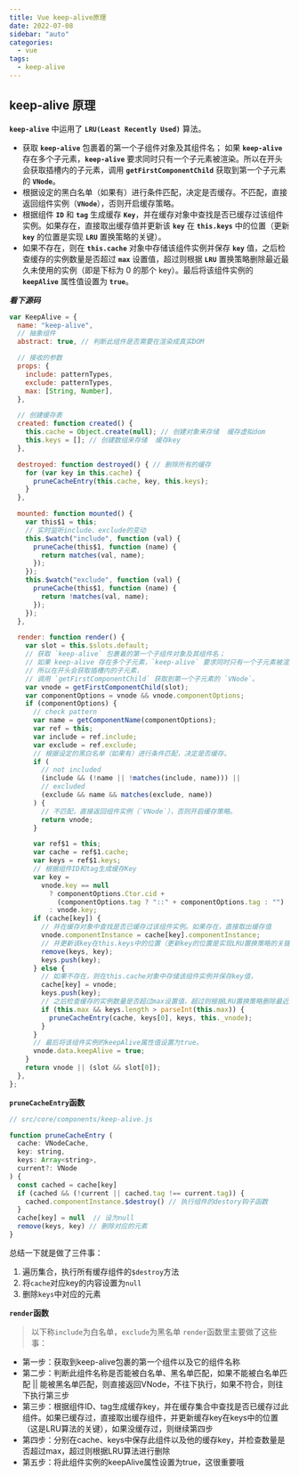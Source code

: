 ```yaml
---
title: Vue keep-alive原理
date: 2022-07-08
sidebar: "auto"
categories:
  - vue
tags:
  - keep-alive
---
```


## keep-alive 原理

**`keep-alive`** 中运用了 **`LRU(Least Recently Used)`** 算法。

- 获取 **`keep-alive`** 包裹着的第一个子组件对象及其组件名； 如果 **`keep-alive`** 存在多个子元素，**`keep-alive`** 要求同时只有一个子元素被渲染。所以在开头会获取插槽内的子元素，调用 **`getFirstComponentChild`** 获取到第一个子元素的 **`VNode`**。
- 根据设定的黑白名单（如果有）进行条件匹配，决定是否缓存。不匹配，直接返回组件实例（**`VNode`**），否则开启缓存策略。
- 根据组件 **`ID`** 和 **`tag`** 生成缓存 **`Key`**，并在缓存对象中查找是否已缓存过该组件实例。如果存在，直接取出缓存值并更新该 **`key`** 在 **`this.keys`** 中的位置（更新 **`key`** 的位置是实现 **`LRU`** 置换策略的关键）。
- 如果不存在，则在 **`this.cache`** 对象中存储该组件实例并保存 **`key`** 值，之后检查缓存的实例数量是否超过 **`max`** 设置值，超过则根据 **`LRU`** 置换策略删除最近最久未使用的实例（即是下标为 0 的那个 key）。最后将该组件实例的 **`keepAlive`** 属性值设置为 **`true`**。

**_看下源码_**

```js
var KeepAlive = {
  name: "keep-alive",
  // 抽象组件
  abstract: true, // 判断此组件是否需要在渲染成真实DOM

  // 接收的参数
  props: {
    include: patternTypes,
    exclude: patternTypes,
    max: [String, Number],
  },

  // 创建缓存表
  created: function created() {
    this.cache = Object.create(null); // 创建对象来存储  缓存虚拟dom
    this.keys = []; // 创建数组来存储  缓存key
  },

  destroyed: function destroyed() { // 删除所有的缓存
    for (var key in this.cache) {
      pruneCacheEntry(this.cache, key, this.keys);
    }
  },

  mounted: function mounted() {
    var this$1 = this;
    // 实时监听include、exclude的变动
    this.$watch("include", function (val) {
      pruneCache(this$1, function (name) {
        return matches(val, name);
      });
    });
    this.$watch("exclude", function (val) {
      pruneCache(this$1, function (name) {
        return !matches(val, name);
      });
    });
  },

  render: function render() {
    var slot = this.$slots.default;
    // 获取 `keep-alive` 包裹着的第一个子组件对象及其组件名；
    // 如果 keep-alive 存在多个子元素，`keep-alive` 要求同时只有一个子元素被渲染。
    // 所以在开头会获取插槽内的子元素，
    // 调用 `getFirstComponentChild` 获取到第一个子元素的 `VNode`。
    var vnode = getFirstComponentChild(slot);
    var componentOptions = vnode && vnode.componentOptions;
    if (componentOptions) {
      // check pattern
      var name = getComponentName(componentOptions);
      var ref = this;
      var include = ref.include;
      var exclude = ref.exclude;
      // 根据设定的黑白名单（如果有）进行条件匹配，决定是否缓存。
      if (
        // not included
        (include && (!name || !matches(include, name))) ||
        // excluded
        (exclude && name && matches(exclude, name))
      ) {
        // 不匹配，直接返回组件实例（`VNode`），否则开启缓存策略。
        return vnode;
      }

      var ref$1 = this;
      var cache = ref$1.cache;
      var keys = ref$1.keys;
      // 根据组件ID和tag生成缓存Key
      var key =
        vnode.key == null
          ? componentOptions.Ctor.cid +
            (componentOptions.tag ? "::" + componentOptions.tag : "")
          : vnode.key;
      if (cache[key]) {
        // 并在缓存对象中查找是否已缓存过该组件实例。如果存在，直接取出缓存值
        vnode.componentInstance = cache[key].componentInstance;
        // 并更新该key在this.keys中的位置（更新key的位置是实现LRU置换策略的关键）。
        remove(keys, key);
        keys.push(key);
      } else {
        // 如果不存在，则在this.cache对象中存储该组件实例并保存key值，
        cache[key] = vnode;
        keys.push(key);
        // 之后检查缓存的实例数量是否超过max设置值，超过则根据LRU置换策略删除最近最久未使用的实例
        if (this.max && keys.length > parseInt(this.max)) {
          pruneCacheEntry(cache, keys[0], keys, this._vnode);
        }
      }
      // 最后将该组件实例的keepAlive属性值设置为true。
      vnode.data.keepAlive = true;
    }
    return vnode || (slot && slot[0]);
  },
};
```

**`pruneCacheEntry`函数**

```js
// src/core/components/keep-alive.js

function pruneCacheEntry (
  cache: VNodeCache,
  key: string,
  keys: Array<string>,
  current?: VNode
) {
  const cached = cache[key]
  if (cached && (!current || cached.tag !== current.tag)) {
    cached.componentInstance.$destroy() // 执行组件的destory钩子函数
  }
  cache[key] = null  // 设为null
  remove(keys, key) // 删除对应的元素
}
```

总结一下就是做了三件事：

1. 遍历集合，执行所有缓存组件的`$destroy`方法
2. 将`cache`对应key的内容设置为`null`
3. 删除`keys`中对应的元素

**`render`函数**
> 以下称`include`为白名单，`exclude`为黑名单
`render`函数里主要做了这些事：

- 第一步：获取到keep-alive包裹的第一个组件以及它的组件名称
- 第二步：判断此组件名称是否能被白名单、黑名单匹配，如果不能被白名单匹配 || 能被黑名单匹配，则直接返回VNode，不往下执行，如果不符合，则往下执行第三步
- 第三步：根据组件ID、tag生成缓存key，并在缓存集合中查找是否已缓存过此组件。如果已缓存过，直接取出缓存组件，并更新缓存key在keys中的位置（这是LRU算法的关键），如果没缓存过，则继续第四步
- 第四步：分别在cache、keys中保存此组件以及他的缓存key，并检查数量是否超过max，超过则根据LRU算法进行删除
- 第五步：将此组件实例的keepAlive属性设置为true，这很重要哦
